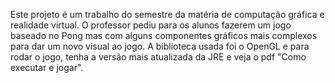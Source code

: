 Este projeto é um trabalho do semestre da matéria de computação gráfica e realidade virtual. O professor pediu para os alunos fazerem um jogo baseado no Pong mas com alguns componentes gráficos mais complexos para dar um novo visual ao jogo. 
A biblioteca usada foi o OpenGL e para rodar o jogo, tenha a versão mais atualizada da JRE e veja o pdf "Como executar e jogar". 